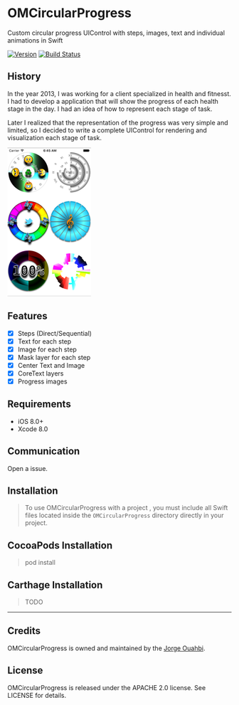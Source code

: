 # OMCircularProgress

Custom circular progress UIControl with steps, images, text and individual animations in Swift

[![Version](https://img.shields.io/cocoapods/v/OMCircularProgress.svg?style=flat)](http://cocoadocs.org/docsets/OMCircularProgress)
[![Build Status](https://travis-ci.org/jaouahbi/OMCircularProgress.svg?branch=master)](https://travis-ci.org/jaouahbi/OMCircularProgress)



## History

In the year 2013, I was working for a client specialized in health and fitnesst.
I had to develop a application that will show the progress of each health stage in the day.
I had an idea of how to represent each stage of task.

Later I realized that the representation of the progress was very simple and limited, so I decided to write a complete UIControl for rendering and visualization each stage of task.

![](https://github.com/jaouahbi/OMCircularProgress/blob/master/ScreenShot/ScreenShot.png)

## Features

- [x] Steps (Direct/Sequential)
- [x] Text for each step
- [x] Image for each step
- [x] Mask layer for each step
- [x] Center Text and Image
- [x] CoreText layers
- [x] Progress images

## Requirements

- iOS 8.0+
- Xcode 8.0

## Communication

Open a issue.

## Installation

> To use OMCircularProgress with a project , you must include all Swift files located inside the `OMCircularProgress` directory directly in your project.

## CocoaPods Installation

> pod install

## Carthage Installation

> TODO

* * *

## Credits

OMCircularProgress is owned and maintained by the [Jorge Ouahbi](https://github.com/jaouahbi).

## License

OMCircularProgress is released under the APACHE 2.0 license. See LICENSE for details.

